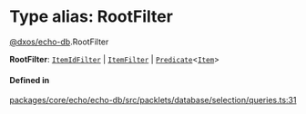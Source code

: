 # Type alias: RootFilter

[@dxos/echo-db](../modules/dxos_echo_db.md).RootFilter

 **RootFilter**: [`ItemIdFilter`](dxos_echo_db.ItemIdFilter.md) \| [`ItemFilter`](dxos_echo_db.ItemFilter.md) \| [`Predicate`](dxos_echo_db.Predicate.md)<[`Item`](../classes/dxos_echo_db.Item.md)\>

#### Defined in

[packages/core/echo/echo-db/src/packlets/database/selection/queries.ts:31](https://github.com/dxos/dxos/blob/main/packages/core/echo/echo-db/src/packlets/database/selection/queries.ts#L31)
